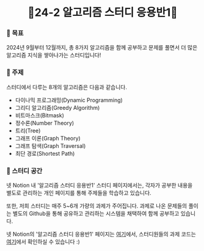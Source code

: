 # <div align="center">📒24-2 알고리즘 스터디 응용반1📒</div>

### 📌 목표

2024년 9월부터 12월까지, 총 8가지 알고리즘을 함께 공부하고 문제를 풀면서 더 많은 알고리즘 지식을 쌓아나가는 스터디입니다!

### 📌 주제

스터디에서 다루는 8개의 알고리즘은 다음과 같습니다.

* 다이나믹 프로그래밍(Dynamic Programming)
* 그리디 알고리즘(Greedy Algorithm)
* 비트마스크(Bitmask)
* 정수론(Number Theory)
* 트리(Tree)
* 그래프 이론(Graph Theory)
* 그래프 탐색(Graph Traversal)
* 최단 경로(Shortest Path)
  
### 📌 스터디 공간

넷 Notion 내 '알고리즘 스터디 응용반1' 스터디 페이지에서는, 각자가 공부한 내용을 별도로 관리하는 개인 페이지를 통해 주제들을 학습하고 있습니다. 

또한, 저희 스터디는 매주 5~6개 가량의 과제가 주어집니다. 과제로 나온 문제들의 풀이는 별도의 Github을 통해 공유하고 관리하는 시스템을 채택하여 함께 공부하고 있습니다.

넷 Notion의 '알고리즘 스터디 응용반1' 페이지는 [여기](https://www.notion.so/khunet/9a3ee44f4d2745deb6b377b5712d0704?p=bf994262a11b428eb097cdfb1152d2ad&pm=c)에서, 스터디원들의 과제 코드는 [여기](https://github.com/24-2-NET-Algorithm-Study-1)에서 확인하실 수 있습니다 :)

